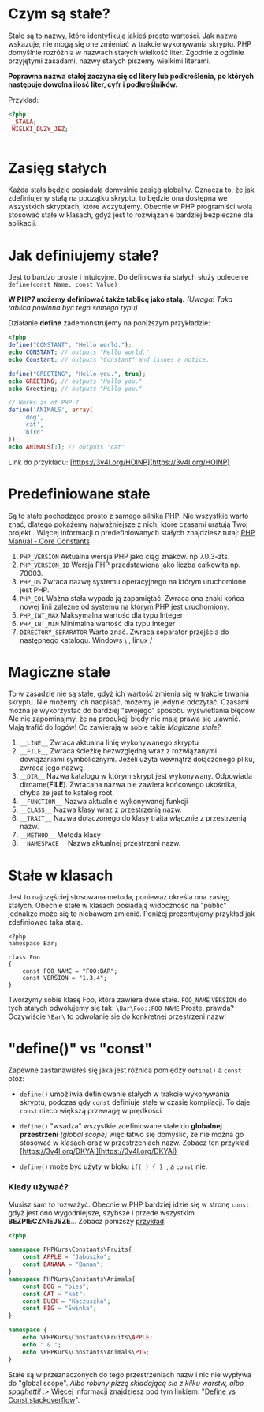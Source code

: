 # Czym są stałe?

Stałe są to nazwy, które identyfikują jakieś proste wartości. 
Jak nazwa wskazuje, nie mogą się one zmieniać w trakcie wykonywania skryptu. 
PHP domyślnie rozróżnia w nazwach stałych wielkość liter.
Zgodnie z ogólnie przyjętymi zasadami, nazwy stałych piszemy wielkimi literami.

**Poprawna nazwa stałej zaczyna się od litery lub podkreślenia, po których następuje dowolna ilość liter, cyfr i podkreślników.**

Przykład:

```php
<?php
 _STALA;
 WIELKI_DUZY_JEZ;
 
```

# Zasięg stałych

Każda stała będzie posiadała domyślnie zasięg globalny. Oznacza to, że jak zdefiniujemy stałą na początku skryptu, to będzie ona dostępna we wszystkich
skryptach, które wczytujemy.
Obecnie w PHP programiści wolą stosować stałe w klasach, gdyż jest to rozwiązanie bardziej
bezpieczne dla aplikacji.


# Jak definiujemy stałe?

Jest to bardzo proste i intuicyjne. Do definiowania stałych służy polecenie `define(const Name, const Value)` 

**W PHP7 możemy definiować także tablicę jako stałą.** *(Uwaga! Taka tablica powinna być tego samego typu)* 

Działanie **define** zademonstrujemy na poniższym przykładzie:

```php
<?php
define("CONSTANT", "Hello world.");
echo CONSTANT; // outputs "Hello world."
echo Constant; // outputs "Constant" and issues a notice.

define("GREETING", "Hello you.", true);
echo GREETING; // outputs "Hello you."
echo Greeting; // outputs "Hello you."

// Works as of PHP 7
define('ANIMALS', array(
    'dog',
    'cat',
    'bird'
));
echo ANIMALS[1]; // outputs "cat"


```
Link do przykładu: [https://3v4l.org/HOINP](https://3v4l.org/HOINP)

# Predefiniowane stałe

Są to stałe pochodzące prosto z samego silnika PHP. Nie wszystkie warto znać, dlatego pokażemy najważniejsze z nich, które czasami uratują Twoj projekt..
Więcej informacji o predefiniowanych stałych znajdziesz tutaj: [PHP Manual - Core Constants](http://php.net/manual/en/reserved.constants.php)

 1. `PHP_VERSION` Aktualna wersja PHP jako ciąg znaków. np 7.0.3-zts.
 2. `PHP_VERSION_ID` Wersja PHP przedstawiona jako liczba całkowita np. 70003.
 3. `PHP_OS` Zwraca nazwę systemu operacyjnego na którym uruchomione jest PHP.
 4. `PHP_EOL` Ważna stała wypada ją zapamiętać. Zwraca ona znaki końca nowej linii zależne od systemu na którym PHP jest uruchomiony.
 5. `PHP_INT_MAX` Maksymalna wartość dla typu Integer
 6. `PHP_INT_MIN` Minimalna wartość dla typu Integer
 7. `DIRECTORY_SEPARATOR` Warto znać. Zwraca separator przejścia do następnego katalogu. Windows \\ , linux /

# Magiczne stałe

To w zasadzie nie są stałe, gdyż ich wartość zmienia się w trakcie trwania skryptu. Nie możemy ich nadpisać, możemy je jedynie odczytać.
Czasami można je wykorzystać do bardziej "swojego" sposobu wyświetlania błędów.
Ale nie zapominajmy, że na produkcji błędy nie mają prawa się ujawnić. Mają trafić do logów!
Co zawierają w sobie takie *Magiczne stałe?*

1. `__LINE__`	Zwraca aktualna linię wykonywanego skryptu
2. `__FILE__`	Zwraca ścieżkę bezwzględną wraz z rozwiązanymi dowiązaniami symbolicznymi. Jeżeli użyta wewnątrz dołączonego pliku, zwraca jego nazwę.
3. `__DIR__`	Nazwa katalogu w którym skrypt jest wykonywany. Odpowiada dirname(__FILE__). Zwracana nazwa nie zawiera końcowego ukośnika, chyba że jest to katalog root.
4. `__FUNCTION__`	Nazwa aktualnie wykonywanej funkcji
5. `__CLASS__`	Nazwa klasy wraz z przestrzenią nazw.
6. `__TRAIT__`	Nazwa dołączonego do klasy traita włącznie z przestrzenią nazw.
7. `__METHOD__`	Metoda klasy
8. `__NAMESPACE__`	Nazwa aktualnej przestrzeni nazw.

# Stałe w klasach

Jest to najczęściej stosowana metoda, ponieważ określa ona zasięg stałych. 
Obecnie stałe w klasach posiadają widoczność na "public" jednakże może się to niebawem zmienić.
Poniżej prezentujemy przykład jak zdefiniować taka stałą.

```
<?php
namespace Bar;

class Foo
{
    const FOO_NAME = "FOO:BAR";
    const VERSION = "1.3.4";
}

```
Tworzymy sobie klasę Foo, która zawiera dwie stałe. `FOO_NAME`  `VERSION` do tych stałych odwołujemy się tak: `\Bar\Foo::FOO_NAME`
Proste, prawda? Oczywiście `\Bar\` to odwołanie sie do konkretnej przestrzeni nazw!

# "define()" vs "const"
Zapewne zastanawiałeś się jaka jest różnica pomiędzy `define()` a `const ` otóż:

* `define()`  umożliwia definiowanie stałych w trakcie wykonywania skryptu, podczas gdy `const` definiuje stałe w czasie kompilacji. 
To daje `const` nieco większą przewagę w prędkości.

* `define()` "wsadza" wszystkie zdefiniowane stałe do **globalnej przestrzeni** *(global scope)* więc łatwo się domyślić, że nie można go stosować w klasach
oraz w przestrzeniach nazw. Zobacz ten przykład [https://3v4l.org/DKYAI](https://3v4l.org/DKYAI)

* `define()` może być użyty w bloku `if( ) { } `, a `const` nie.

### Kiedy używać?
Musisz sam to rozważyć. Obecnie w PHP bardziej idzie się w stronę `const` gdyż jest ono wygodniejsze, szybsze i przede wszystkim **BEZPIECZNIEJSZE**...
Zobacz poniższy [przykład](https://3v4l.org/qXXj4): 
```php
<?php

namespace PHPKurs\Constants\Fruits{
    const APPLE = "Jabuszko";
    const BANANA = "Banan";
}
namespace PHPKurs\Constants\Animals{
    const DOG = "pies";
    const CAT = "kot";
    const DUCK = "Kaczuszka";
    const PIG = "Świnka";
}

namespace {
    echo \PHPKurs\Constants\Fruits\APPLE;
    echo " & ";
    echo \PHPKurs\Constants\Animals\PIG;
}
```
Stałe są w przeznaczonych do tego przestrzeniach nazw i nic nie wypływa do "global scope".
*Albo robimy pizzę składającą sie z kilku warstw, albo spaghetti! :>*
Więcej informacji znajdziesz pod tym linkiem: "[Define vs Const stackoverflow](http://stackoverflow.com/questions/2447791/define-vs-const)".
